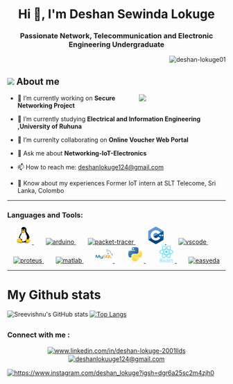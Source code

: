<h1 align="center">Hi 👋, I'm Deshan Sewinda Lokuge </h1>

<h3 align="center">Passionate Network, Telecommunication and Electronic Engineering  Undergraduate </h3>
<p align="right"> <img src="https://komarev.com/ghpvc/?username=deshan-lokuge01&label=Profile%20views&color=0e75b6&style=flat" alt="deshan-lokuge01" /> </p>

## <picture><img src = "https://github.com/7oSkaaa/7oSkaaa/blob/main/Images/about_me.gif?raw=true" width = 40px></picture> About me

<picture> <img align="right" src="https://github.com/7oSkaaa/7oSkaaa/blob/main/Images/Right_Side.gif?raw=true" width = 200px></picture>

- 🔭 I’m currently working on **Secure Networking Project**

- 🌱 I’m currently studying **Electrical and Information Engineering ,University of Ruhuna**

- 👯 I’m currenlty collaborating on **Online Voucher Web Portal**

- 💬 Ask me about **Networking-IoT-Electronics**

- 📫 How to reach me: [deshanlokuge124@gmail.com](mailto:deshanlokuge124@gmail.com)

- 📄 Know about my experiences Former IoT intern at SLT Telecome, Sri Lanka, Colombo

- ---

<h3 align="left">Languages and Tools:</h3>
<p align="center">
  <a href="https://www.linux.org/" target="_blank" rel="noreferrer"> <img src="https://raw.githubusercontent.com/devicons/devicon/master/icons/linux/linux-original.svg" alt="linux" width="40" height="40"/> </a> &nbsp;&nbsp;&nbsp;&nbsp;&nbsp;&nbsp;
  <a href="https://www.arduino.cc/" target="_blank" rel="noreferrer"> <img src="https://cdn.worldvectorlogo.com/logos/arduino-1.svg" alt="arduino" width="40" height="40"/> </a> &nbsp;&nbsp;&nbsp;&nbsp;&nbsp;&nbsp;
  <a href="https://www.netacad.com/courses/packet-tracer" target="_blank" rel="noreferrer"> <img src="https://encrypted-tbn0.gstatic.com/images?q=tbn:ANd9GcTnqGEUjKrfygvyQz0GDF4aB1mDBMMHDzbexzgwmtfuPJ9Bhoye299QhIJUv_d3oZiuGeA&usqp=CAU" alt="packet-tracer" width="40" height="40"/> </a> &nbsp;&nbsp;&nbsp;&nbsp;&nbsp;&nbsp;
  <a href="https://www.w3schools.com/cpp/" target="_blank" rel="noreferrer"> <img src="https://raw.githubusercontent.com/devicons/devicon/master/icons/cplusplus/cplusplus-original.svg" alt="cplusplus" width="40" height="40"/> </a> &nbsp;&nbsp;&nbsp;&nbsp;&nbsp;&nbsp;
  <a href="https://code.visualstudio.com/" target="_blank" rel="noreferrer"> <img src="https://upload.wikimedia.org/wikipedia/commons/9/9a/Visual_Studio_Code_1.35_icon.svg" alt="vscode" width="40" height="40"/> </a> &nbsp;&nbsp;&nbsp;&nbsp;&nbsp;&nbsp;
  <a href="https://www.labcenter.com/" target="_blank" rel="noreferrer"> <img src="https://www.labcenter.com/images/logo.png" alt="proteus" width="40" height="40"/> </a> &nbsp;&nbsp;&nbsp;&nbsp;&nbsp;&nbsp;
  <a href="https://www.mathworks.com/" target="_blank" rel="noreferrer"> <img src="https://upload.wikimedia.org/wikipedia/commons/2/21/Matlab_Logo.png" alt="matlab" width="40" height="40"/> </a> &nbsp;&nbsp;&nbsp;&nbsp;&nbsp;&nbsp;
  <a href="https://www.mysql.com/" target="_blank" rel="noreferrer"> <img src="https://raw.githubusercontent.com/devicons/devicon/master/icons/mysql/mysql-original-wordmark.svg" alt="mysql" width="40" height="40"/> </a> &nbsp;&nbsp;&nbsp;&nbsp;&nbsp;&nbsp;
  <a href="https://www.python.org" target="_blank" rel="noreferrer"> <img src="https://raw.githubusercontent.com/devicons/devicon/master/icons/python/python-original.svg" alt="python" width="40" height="40"/> </a> &nbsp;&nbsp;&nbsp;&nbsp;&nbsp;&nbsp;
  <a href="https://reactjs.org/" target="_blank" rel="noreferrer"> <img src="https://raw.githubusercontent.com/devicons/devicon/master/icons/react/react-original-wordmark.svg" alt="react" width="40" height="40"/> </a> &nbsp;&nbsp;&nbsp;&nbsp;&nbsp;&nbsp;
  <a href="https://easyeda.com/" target="_blank" rel="noreferrer"> <img src="https://encrypted-tbn0.gstatic.com/images?q=tbn:ANd9GcREOGmCZrl488QSz7NV3sJRzvwwYErTzKn2Rw&s" alt="easyeda" width="40" height="40"/> </a>
</p>

---

# My Github stats
![Sreevishnu's GitHub stats](https://github-readme-stats.vercel.app/api?username=Deshan-Lokuge01&hide=issues&show_icons=true&theme=gotham)
[![Top Langs](https://github-readme-stats.vercel.app/api/top-langs/?username=sreevishnu-ux&layout=compact&theme=gotham)](https://github.com/anuraghazra/github-readme-stats)

##
<h3 align="left">Connect with me :</h3>
<p align="center">
<a href="https://www.linkedin.com/in/deshan-lokuge-2001llds/" target="blank"><img align="center" src="https://raw.githubusercontent.com/rahuldkjain/github-profile-readme-generator/master/src/images/icons/Social/linked-in-alt.svg" alt="www.linkedin.com/in/deshan-lokuge-2001llds" height="30" width="40" /></a> 

<a href="mailto:deshanlokuuge124@gmail.com" target="blank">
  <img align="center" src="https://raw.githubusercontent.com/gauravghongde/social-icons/master/PNG/White/Gmail_white.png" alt="deshanlokuuge124@gmail.com" height="30" width="40" />
</a>
  
  <a href="https://instagram.com/https://www.instagram.com/deshan_lokuge?igsh=dgr6a25sc2m4zjh0" target="blank"><img align="center" src="https://raw.githubusercontent.com/rahuldkjain/github-profile-readme-generator/master/src/images/icons/Social/instagram.svg" alt="https://www.instagram.com/deshan_lokuge?igsh=dgr6a25sc2m4zjh0" height="30" width="40" /></a>
</p>



